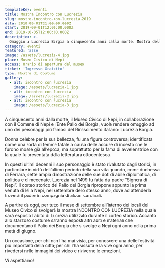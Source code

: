 ```yaml
---
templateKey: eventi
title: Mostra Incontro con Lucrezia
slug: mostro-incontro-con-lucrezia-2019
date: 2019-09-01T21:00:00.000Z
start: 2019-09-01T12:00:00.000Z
end: 2019-10-05T12:00:00.000Z
description: >-
  Omaggio a Lucrezia Borgia a cinquecento anni dalla morte. Mostra dell’abito di Lucrezia e di altri costumi e oggetti utilizzati durante il corteo storico del Palio dei Borgia di Nepi
category: eventi
featured: false
image: /assets/lucrezia-4.jpg
place: Museo Civico di Nepi
access: Orario di apertura del museo
ticket: 'Ingresso Gratuito'
type: Mostra di Costumi
gallery:
  - alt: incontro con lucrezia
    image: /assets/lucrezia-1.jpg
  - alt: incontro con lucrezia
    image: /assets/lucrezia-2.jpg
  - alt: incontro con lucrezia
    image: /assets/lucrezia-3.jpg
---
```

A cinquecento anni dalla morte, il Museo Civico di Nepi, in collaborazione con il Comune di Nepi e l’Ente Palio dei Borgia, vuole rendere omaggio ad uno dei personaggi più famosi del Rinascimento italiano: Lucrezia Borgia.

Donna celebre per la sua bellezza, fu una figura controversa; identificata come una sorta di femme fatale a causa delle accuse di incesto che le furono mosse già all’epoca, ma soprattutto per la fama di avvelenatrice con la quale fu presentata dalla letteratura ottocentesca.

In questi ultimi decenni il suo personaggio è stato rivalutato dagli storici, in particolare in virtù dell’ultimo periodo della sua vita quando, come duchessa di Ferrara, dette ampia dimostrazione delle sue doti di abile diplomatica, di politica e di mecenate.
Lucrezia nel 1499 fu fatta dal padre “Signora di Nepi”. Il corteo storico del Palio dei Borgia ripropone appunto la prima venuta di lei a Nepi, nel settembre dello stesso anno, dove ad attenderla troverà il padre in compagnia di alcuni cardinali.

A partire da oggi, per tutto il mese di settembre all’interno dei locali del Museo Civico si svolgerà la mostra INCONTRO CON LUCREZIA nella quale sarà esposto l’abito di Lucrezia utilizzato durante il corteo storico. Accanto allo sfarzoso costume saranno esposti altri abiti e materiali che documentano il Palio dei Borgia che si svolge a Nepi ogni anno nella prima metà di giugno.

Un occasione, per chi non l’ha mai vista, per conoscere una delle festività più importanti della città; per chi l’ha vissuta e la vive ogni anno, per rivedersi nelle immagini dei video e riviverne le emozioni.

Vi aspettiamo!

